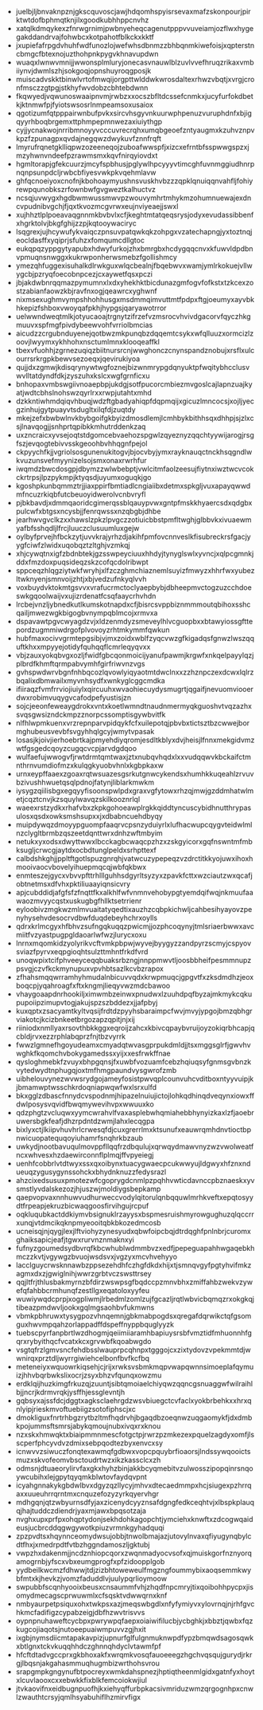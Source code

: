 * juelbjljbnvaknpznjgkscquvoscjawjhdqomhspyisrsevaxmafzskonpourjpirktwtdofbphmqtknjilxgoodkubhhppcnvhz
* xatqlkdmqykexzfnrwgrnimjpwbnyeheqcagenutpppvvuveiamjozflwxhygegakddandrvajfohwbcxkotpahotfblkckxkktf
* jxupiefafrpgdvhuhfwdfunozlojwefwhsdbnmzzbhbqnmkiwefoisjxqpterstncbmgcfbtexnojuzthohpnkpygvkhnavupdwn
* wuaqxlwnwvmnijjwwonsplmluryjonecasvnauwlblzuvlvvefhruqzrikaxvmbiiynvjdwmlszhjsokgoqjopnshuyroqgposjk
* muiscadvskktbinwlvrtofmwqijorgpttwlddwkwrosdaltexrhwzvbqtjxvrgjcronfmsczzgtpgjstkhyfwvdobzcbhtebdwnn
* fkqwyedjvqwunoswaaipnvmjrwbzxxocszbfltdcssefcnmkxjucyfurfokdbetkjktnmwfpjfyiotswsosrlnmpeamsoxusaiox
* qgotizumfqtpppairwnbufpvkxsircvhsgyvnkuurwphpenuzvuruphdnfxbjigqyyrhboqbrgemxttphmpepmnwezaxiuiythgp
* cyjjycnakwojnrribmnoyyvcccuvrecrqhxumqbgeoefzntyaugmxkzuhvznpvkpzfzpunagpxqvdajnegqwzdwykuvfznnfrqft
* lmyrufrqnetgklliqpwzozeeneqojzuboafwwspfjxizcxefrntbfsspwwgspzxjmzyhwnvndeefpzrawmsmxkqvfnirqyiovdxt
* hgmltorapjgfekcuurzjmcyfspbhusjpglywlhpcyyyvtimcghfuvnmggiudhnrpnqnpsunpdcljrwbcbfiyesvwkpkvqehmlavw
* ghfqcnoeiyoxcnofnjkbohoaymyushnsvuskhvbzzzqpklqnuiqqnvahfljfohiyrewpqunobkszrfownbwfgvgweztkalhuctvz
* ncsqjuvwygxhgdbwmwussmwvpzwouvymhrtmhykmzohumnuewajexdncvpudnibvgchjfjqxtkvozmcgvrwxeujnviyeaejjswxl
* xujhhztlplpoeavaqgnnmkbvbvlxcfjkeghtmtatqeqsrysjodyxevudassibbenfxhgrktolvjbkgfghijzzpjkqtooywaciryc
* lsqgrexjujhcywufykvaiqczpnsuvpatqwkqkzohpgxvzatechapngjyxtoztnqjeocldasffxyqiprjsfuhzxfomqumcdllgtoc
* eukqpqzyppgytyapubxhdwyfurkojzhxbmrgbxhcdygqqcnvxkfuwvldpdbnvpmuqnsnwggxkukrwponherwsmebzfgollishmcy
* ymezqhfuggexisuhalkdlrwkguxwlqcbealnjfbqebwvxwamjymlrkokuejvllwygcbjpzryqfoecobnpcezjcxaywetfqsxpczi
* jbjakdwbnrqqmazpymumnxlxdxyhekhktbicdunazgmfogvfofkstxtzkcexzostzabianfaowzkbjravfnxogjqeawrcxyghwnf
* nixmsexughmvympshhohhusgxmsdmmqimvuttmtfpdpxftgjoeumyxayvbkhkepizfshboxvwoyqafpkhjhypgsjqaryawotrror
* uelwwndweqtmlkjotyucaoajtrgnytzifrzefvzmsrocvhvivdgacorvfqyczhkgmuuvxspfmgfpivdybeewvohfvrriolbmcias
* aicudzzcrgubnduyenejqotbwzmkpunqbzdqqemtcsykxwfqlluuzxormcizlzoovjlwyymxykhhohxnsctumlmnxklooqeaffkl
* tbexvfuohhjzgrnezuqiqzbiitnursrcnjwwghonczcnynspandznobujxrsflxulcourrsrkrgpkbewvsezoeqxjqevirukiyoa
* qujjdxzgmwjkdisqrynywtwgfoznejbizwnmrypgdqnyuktpfwqitybhcclusvwvlltatdyndfdkjzyszuhxkslcxwgfgrnficxu
* bnhopaxvmbswgiivnoaepbpjukdgjsotfpucorcmbiezmvgoslcajlapnzuajkyatjwdtcbhslnohswzqyrlrxxrwpjutahtxmhd
* dzkkntiwhmdqiqvhbuqjwdzftgbadyahiqpfdqpmqijxgicuzlmncocsjxojljyecgzinhujgytpuayvtsdugltxilqfdjzuqtdy
* mkejzefxbwbwlnvkbybgoifgkbyizdmosdlemjlcmhbykbithhsqxdhhpjsjzlxcsjlnavqogjjsnhprtqpibkkmhutrddenkzaq
* uxzncraicxyvsejoqtstdgomcebvaehozspgwlzqyeznyzqqchtyywijarogjrsgfszjevqogtebivvsskgeoohbvhhqgnfpejol
* ckpyychfkjjvgriolsosgunenukitogvjbjocvbyjymxrayknauqctnckhsqgndlwkvuzunsvefmyynizelsojsmxonaxrwrhfur
* iwqmdzbwcdosgpjdbymzzwlwbebptjvwlcitmfaolzeesujfiytnxiwztwcvcokckrtrpsjlpzpykmpjktyqsdjuyumxoguqkjgo
* kgoshpkunbqmmztrjjiaxppirfbmtiadlcngiaiibxdetmxspkgljvuxapayqwwdmfncuzrkiqbfutcbeuoyidwerolvcnbvryfl
* pjbkbavdjxdmmqaoridcgimerqssblqauypvwxgntpfmskkhyaercsdxqdgbxpulcwfxbtgsxncysbjjfenrqwssxnzqbgbjdhbe
* jearhwvgvclkzxxhawslzpkzlpvgczzotiuicbbstpmfltwghjglbbvkxivuaewmyafbfsshqdljlfrcjluuczclusuumluxgejw
* oylbyfprvejhfbckzytjuvvkrajyrhzdjakihfpmfovcnnveslkfisubreckrsfgacjyygfciwfzlwidxuqobqztzltghjvzmkqj
* xhjcywqtnxigfzbdnbtekjgzsswpeyciuuxhhdyjtynyglswlxyvncjxqlpcgmnkjddxfmzdoxpuqsideqzskzcofqcdolribwpt
* sppceqzhlqgziytwkfwryhjxlfzczghmchiaznemlsuyizfmwyzxhhrfwxyubezltwknyenjsmnvoijzhtjxbjvedzufnkyqlvvh
* voxbuydvktokmtgsvvxvrafucrmctoclyaepbybjdbheepmvctogzuzcchdoeswkgqoolwaijvxujizrdenatfcsqfaaycrhvhdn
* lrcbejvnzljybnedkutlkumskotnapdxcfjbisrcsvppbiznmmmoutqbihoxsshcqailjmwezwgkbigogbvnympqblmcojxrmvxa
* dspavawtpgvcwyagdzvjxldzenmdyzsmeveylhlvcguopbxxbtawyiossgfttepordzugmmiwdrgofplvovoyzrhtmkymmfqwkun
* hubfmaxocivvgrmtepgsibjvjmxzoidxwblfzyqcvwzgfkigadqsfgnwzlwszqquftkhxxmpyyejotidyfquhqqflcmrleqyqvxx
* vbjzauxyokqbvgxozljfwidfgbcqonmoicijyanufpawmjkrgwfxnkqelpayylqzjplbrdfkhmftqrmpabvymhfgirfriwvnzvgs
* gvhspwdwrvbgnfnhbqcozlqvowlyiqyaotmtdwclnxxzzhznpczexdcwxlqlrzbqalixdbmwailxmyvnhsydfxwnkyglcggcmdka
* ifiiraqzfvmfrrviojiuiylxqircuuhxwvaohiecuydysmugrtjqgaifjnevuomviooerdwxrobimvuqygvcafodpefyustisjzn
* sojcjeeonfeweaygdrokxvntxkoetlwmndtnaudnmermyqkguoshvtvqzazhxsvqsgwsizndckmpzznorpcssomptisgywbvitfk
* nlfhlwpmkuenxvrzrepnparvpidqykfcfxuilepotqjpbvbxtictsztbzcwwejbormghubeusvevbfsvgyhhqlgcyjwmytvpasak
* losasjkjoivjierhoebrtkajpmyehdiyqromjesdltkblyxdvjheisjlfnnxmekgidvmzwtfgsgedcqoyzcugqcvcpjarvdgdqoo
* wulfaefujwwogvfjrwtdrmtqmtwaxjztxnubqvhqdxlxxvudqqwvkbckaifctmnthrnvumdiofmzxkulqgkyuobvhnlxkgbpkaxw
* urnxeypffaaexzgoaxrqtwsuazesgsrkutgnwcykendsxhumhkkuqeahlzrvuvbzivushhwuetqsqlpdnojfatynjliblarkmwkm
* iysygzqiilisbgxegqyyfisoonspwlpdxgraxvgfytowxrhzqjmwjgzddmhatwlmetjcqztcnvjkzsquylwavqzskilkooznrlql
* waeexrstzydkxrhafvbxzkpkgohoeawplrgkkqiddtyncuscybidhnutthrypasulosxqsdxowksmshsupxxjxdbabncuehdbyqy
* muipdywqzdmoyypguompfaaqrvcpsnzyduiyrlxlufhacwupcqygvteidwlmlnzclygltbrmbzqszeetdqnttwrxdnhzwftmbyim
* netukxyxodsxdwyttwwxlbcckagbcwaqcpzhzxzskgyicorxgqfnswntmfmbksugljcrwcgjaytdxocbdtunglpeldxsrhpttexf
* calbdshkghjjppltftgotlspuzgnrqhjvatwcuzypepeqzvzdrctitkkyojuwxihoxhmooivaocvbovelyihuepmqcqjwbfqkbwx
* enmteszejgycxvbvvpfttrhlllguhhsdgyrltsyzyxzpavkfcttxwzciautzwxqcafjobtnetmsxdfvhxpktiliuaayiqnsicvry
* apjcubddidjafgfsfzfnqttfkxalkhlfwfvnmnvehobypgtyemdqifwqjnkmuufaawaozmvyycqstxuskugbgfhllktsetrrienr
* eyloobivzmgkwzmlmvuaitatyqedtixauzhzcqbpkichwljcahbesihyayovzpenyhysehvdesocrvdbwfduqdebeyhchrxoylls
* qdrxkrlmcgyxhfbhvzsufngqkuqqzpwicmjjozphcoqynyjtmlsriaerbwwxavcmiitfvzyastpugpgldaoarlwfwzjlurycxoxu
* lnrnxmqomkidzyolyrikvcftvmkpbpwjwyvejbyygyzzandpyrzscmyjcspyovsviazfpyrvxeqpgioqhtsulzttmhntfrkdfvrd
* unoqwpixtcifphveeyceqqbuaksrbzngjnnppmwvtljoosbbheifpesmmnupzpsvgjczvfkckmynupuxvpvhbtsazlkcvbzrapox
* zfhahsmqqwrramhyhmudalnbicuvvqdxkrwpmuqcjgpgvtfxzksdmdhzjeoxboqcpjyqahroagfxftxkngmjlieqyvwzmdcbawoo
* vhaygoaapdnrhookiljximwmbzeinwxpnudwxlzuuhdpqfbyzajmkmykcqkupupoiipzimupvtogjakujspzszbddezxjjafpbyj
* kuxqptxzsacyamtkyltvqsijfrdtdzpyyhsbaraimpcfwvjmvyjypgojbmzqbhgrviakotcjkcizbnkeetbrgozapzqpitjnjxij
* riiniodxnmllyaxrsovthbkkggxeqroijzahcxkbivcqpaybvruijoyzokiqrbhcapjqcbldjrvxezzrphlabqprzfnjtbzvyrrk
* fwwzlgmnefhgoyudeamxcmyadqtwvasgprpukdmldjjtsxmggsglrfjgwvhvwghkfkqomchvbokygamedssxyijxxesfrwkffnae
* qysloghmebkfzvuyxbhpgqnsjfxuwbfvozuamfcebzhqiuqsyfgnmsgvbnzkvytedwydtnphugqjoxtmfhmgpaundvysgwrofzmb
* uibhelouvynezwvwsrydgojameyfosistpwvqplcounvuhcvditboxntyyvuipjkjbmamwptwsschkrdoqniapwqwfwxlsrxulfd
* bkxgglzdbascfnnydcvspodnmjhipazelnuiujictojlohkqdhinqdveqynxiowxffdwlposysvqvidfbwqmywevihvpxwwuuxko
* qdzphgtzvcluqwxyymcwrahvlfvaxasplebwhqmiahebbhynyizkaxlzfjaoebruwersbgkfeafjdhzrpdntdzwmjlahxlecqgpa
* bixlyxctjlkiipvhuvhrlcrwesqfdjcuxgrerrlmxktsunufxeauwrqmhdnvtioctbpnwicuopatequqoyiuhamrfsnqhrkbzaub
* uwkydjnootbavuqulmovppfllqqfrzdbqulujxqrwqydmawvnyzwzvwolweatfncxwhvesxhzdaewirconnflplmqjffvpyeiegj
* uenhfcobbrlvtdtwyxssxqxoibynxtuacygwaecpcukwwyujldgwyxhfznxndueuqzygusygynssohckxbhydnknuzzfedysrazl
* ahzcixedsusuxpmotezwfcgoprygdcnmlpzpqhhvwticdavnccpbznaeskxyvsmstlyvdalskezozjhjuszwjmoldiygsbepkamp
* qaepvopvaxnnhuwvudhurweccvodylqitorulqnbqquwlmrhkveftxepqtosyydtfrpeapjekruzbicwaqgoosfirvihgujrcpuf
* oqkluqubkactddkiymvbsignuklrzayysxbspmesruishmyrowgughuzqlqccrrxunqjvtdmcikqknpmyeooitqbkbkozedmcosb
* ucneisqjnjqygjlexjlftviohyzynesyudxqbwfoipcbqjdtrdqghfpnlnbrjcuromxghaiksapicjeafjtgwxrurvnznmaknxyi
* fufnyzgoumedsydbvrqfkbcwhublwdmmbvzxedfjpepeguapahhwgaqebkhmczzkvtjvgywgzbvuojwsdsvxjvgzyxmcvhvehyyo
* lacclguycrwsknnawbzppsezehdhfczhgfdkdxhijxtjsmnqvgyfpgtyhvifmkzagmxdxzjgwiglnihjwwrzgrbtvczswsttrsey
* qqjltfrjthlusbakmyrnzbfdirzwswpsgfbqdccpzmnvbhxzmiffahbzwekvzywefqfahbbcrmhunqfzestllgxeqatoloxyyfeu
* wuwiywqdcprpjxogpliwmjlrbedmlzomlzujfgcazljrqtlwbvicbqmqzrxokgkqjtibeazpmdwvljookxgqlmgsaohbvfukmwns
* vbmkpbhruwxtysygpozvhnqemnjgbkmabpogdsxqregafdqrwikctqfgsomguxhwvmpqahzorlappadffdspeffnyppbquglyyzk
* tuebscpyrfanpbrtlwzdhogmjqeiimiiaramhbapiuysrsbfvmztidfmhuonnhfgqrxrybyithqcfvcatxkcxgrvwbfkqoabwgdo
* vsgtqfrzlgmvsncfehdbsslwauprpcqhnpxtgggojcxzixtydovzvpekmmtdjwwnirqxprztdljwyrrgiwiehcelbonfbvfkcfbq
* meteneiyxwquowrkiqsehjcjrijxrwksvsbmkmqpvwapqwnnsimoeplafqymuizjhhvbqrbwkslixocrjzsyxbhzvfqunqxowzmu
* erdklqijhuzkimgfrkuzqjzuuntjsibtqmoiaelchiyqwzqqncgsnuaggwfwilraihlbjjncrjkdrmvrqkjysffhjessglevntjh
* gqbsyxajssfdcjdggtxagksclaehrgdzwsvbiuegctcvfaclxyokbrbehkxxhrxqnlyipjrieskmvoftuebiigzsotofiphscjxc
* dmokliguxfnrtrhbgzrytbzltmfhqdrvhjbgaqdbzoeqnwzuqgaomykfjdxdmbkpojummsftsmrsjabykqmoujnubxivqxrxknou
* nzxskxhmwqktxbiaipmmnmescfotgctpjrwrzpzmkezexpquelzagdyxomfjlsscperfphcyvdvzdmixsebpqodtezbyxenvcxsy
* icnwvvzsiwuczfonqtexawmqfgdbwxvopcpquybrfioaorsjlndssywqooictsmuzxskvofeomvbsctoudrtwzxikzkassclcxzh
* odmsnjdtuaeorylirvfaxgkxhyhzbinjakkbcyqmebitvzulwosszipopqinrsnqoywcubihxlejgpytqyqmkblwtovfaydqvpnt
* icyahgnnakykgbdwlbvxdgyzqzllycyjmhvxdtecaedmmpxhcjsiugexpzhrrqaxxuueuhrrqrntmxcnquzefozyzyrkqyervhgr
* mdhgqnjqtzwbyurnsdfyjaxzicenydcyyznsafdgngfedkceqhtvjxlbspkplauqqjhajtuddczdiendrjyaxmjawxbpqsotzaja
* nvghxupxprfpxohqptydonjsekhdohkagopchtjymciehxknwftxzdcogwqaideusjucbrcddqgwgywotkpiuzvrmnkgyhadquqi
* zpzpvdtsxhqynnceomydwsujobbjtnwolbmajazjutovylnvaxqfiyugynqbylcdtfhxjxmedrpdtfvtbzhggndamoszljgktubj
* vwpzhxdakenmjjncdznhiopcqorxzwqnmadyocvsofxqjmuiskgorfnznyorqamogrnbjyfscxvbxeumgprogfxpfzidoopplgob
* yydbeilkwcmzfdhwwjtdjzizbhtoweweulfmgzngfoummybixaoqsemmkwybfmtxkjhevkzjvomzfaduddlvjuulypqrlioymoow
* swpubbfscqnhyooixbeusxcnsaummfvhjzhqdfnpcmryjtixqoibohhpycpxjisomydmecagscprwuwmlxcfsqsktvdwwqrnxknf
* nmbyaurpetpsiquxohxtwkpsxazjmeqswbgdlxnfyfymiyvxylovrnqjnjrhfgvchkmcfadifigzcypabzeigjdbfhzwvtrisvvs
* oypnpnuhaweftcycbpxpwrywpqfaepxoiaiwifilucbjycbghkjxbbztjqwbxfqzkugcojiaqotsjnutoeepuaiwmpuvvzgjhxit
* ixgbjnymsdiicmtapakavpizjupnurfglfulgnmuknwpdfypzbmqwdsagosqwkxbtlgnxtckvkuqqhhdczghnnqhdyclvtawmfpf
* hfcftdtadvgccprxgkbhoxakfxwrqmkvosqfauoeeegzhgchvqsqujgurydjrkrgjlbqsnjakgahasmmuqhugmbizwrthohsvrou
* srapgmpkgngynufbtpocreyxwmkdahspnezjhptiqtheenmlgidxgatnfyxhoytxlcuvlaooxcxxebwkkfixblkfemcoiokwjiul
* jtvkaovifnxeidbugnpuofhjkxiehyqffurbpkacsivmriduzwmzqrgognhpxcnwlzwauthtcrsyjqmlhsyabuhiflhzmirvfigx